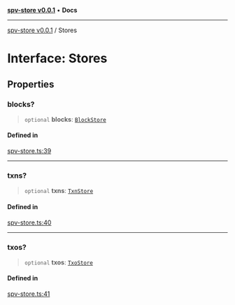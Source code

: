 [**spv-store v0.0.1**](../README.md) • **Docs**

***

[spv-store v0.0.1](../globals.md) / Stores

# Interface: Stores

## Properties

### blocks?

> `optional` **blocks**: [`BlockStore`](../classes/BlockStore.md)

#### Defined in

[spv-store.ts:39](https://github.com/shruggr/ts-casemod-spv/blob/050b8a2b88441deb8165e8e49b26bc7bba8ae64e/src/spv-store.ts#L39)

***

### txns?

> `optional` **txns**: [`TxnStore`](../classes/TxnStore.md)

#### Defined in

[spv-store.ts:40](https://github.com/shruggr/ts-casemod-spv/blob/050b8a2b88441deb8165e8e49b26bc7bba8ae64e/src/spv-store.ts#L40)

***

### txos?

> `optional` **txos**: [`TxoStore`](../classes/TxoStore.md)

#### Defined in

[spv-store.ts:41](https://github.com/shruggr/ts-casemod-spv/blob/050b8a2b88441deb8165e8e49b26bc7bba8ae64e/src/spv-store.ts#L41)
